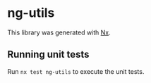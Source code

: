# ng-utils

This library was generated with [Nx](https://nx.dev).

## Running unit tests

Run `nx test ng-utils` to execute the unit tests.
